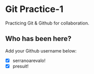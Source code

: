 # Git Practice-1

Practicing Git &amp; Github for collaboration.

## Who has been here?

Add your Github username below:

-   [x] serranoarevalo!
-   [x] presuit!
